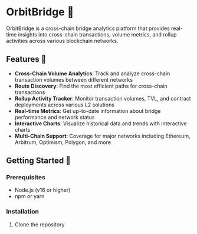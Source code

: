 # OrbitBridge 🔄

OrbitBridge is a cross-chain bridge analytics platform that provides real-time insights into cross-chain transactions, volume metrics, and rollup activities across various blockchain networks.

## Features 🚀

- **Cross-Chain Volume Analytics**: Track and analyze cross-chain transaction volumes between different networks
- **Route Discovery**: Find the most efficient paths for cross-chain transactions
- **Rollup Activity Tracker**: Monitor transaction volumes, TVL, and contract deployments across various L2 solutions
- **Real-time Metrics**: Get up-to-date information about bridge performance and network status
- **Interactive Charts**: Visualize historical data and trends with interactive charts
- **Multi-Chain Support**: Coverage for major networks including Ethereum, Arbitrum, Optimism, Polygon, and more



## Getting Started 🏁

### Prerequisites

- Node.js (v16 or higher)
- npm or yarn

### Installation

1. Clone the repository
